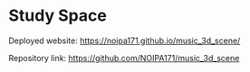 # Study Space

Deployed website: https://noipa171.github.io/music_3d_scene/

Repository link: https://github.com/NOIPA171/music_3d_scene
